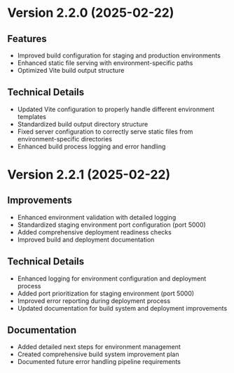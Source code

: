 # Version 2.2.0 (2025-02-22)

## Features
- Improved build configuration for staging and production environments
- Enhanced static file serving with environment-specific paths
- Optimized Vite build output structure

## Technical Details
- Updated Vite configuration to properly handle different environment templates
- Standardized build output directory structure
- Fixed server configuration to correctly serve static files from environment-specific directories
- Enhanced build process logging and error handling

# Version 2.2.1 (2025-02-22)

## Improvements
- Enhanced environment validation with detailed logging
- Standardized staging environment port configuration (port 5000)
- Added comprehensive deployment readiness checks
- Improved build and deployment documentation

## Technical Details
- Enhanced logging for environment configuration and deployment process
- Added port prioritization for staging environment (port 5000)
- Improved error reporting during deployment process
- Updated documentation for build system and deployment improvements

## Documentation
- Added detailed next steps for environment management
- Created comprehensive build system improvement plan
- Documented future error handling pipeline requirements